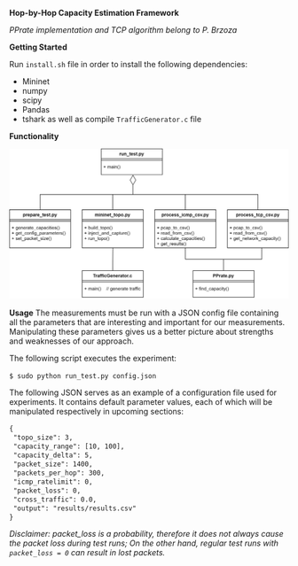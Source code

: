 **Hop-by-Hop Capacity Estimation Framework**

_PPrate implementation and TCP algorithm belong to P. Brzoza_

**Getting Started**

Run `install.sh` file in order to install the following dependencies:
- Mininet
- numpy
- scipy
- Pandas
- tshark
as well as compile `TrafficGenerator.c` file

**Functionality**

![alt text](../thesis/images/architecture.png)

**Usage**
The measurements must be run with a JSON config file containing all the parameters that are interesting and important for our measurements. Manipulating these parameters gives us a better picture about strengths and weaknesses of our approach.

The following script executes the experiment:

`$ sudo python run_test.py config.json`

The following JSON serves as an example of a configuration file used for experiments.
It contains default parameter values, each of which will be manipulated respectively in
upcoming sections:
```
{
 "topo_size": 3,
 "capacity_range": [10, 100],
 "capacity_delta": 5,
 "packet_size": 1400,
 "packets_per_hop": 300,
 "icmp_ratelimit": 0,
 "packet_loss": 0,
 "cross_traffic": 0.0,
 "output": "results/results.csv"
}
```

_Disclaimer: packet_loss is a probability, therefore it does not always cause the packet loss during test runs; On the other hand, regular test runs with `packet_loss = 0` can result in lost packets._
